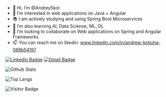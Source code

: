 - 👋 Hi, I’m @Andrey5kot
- 👀 I’m interested in web applications on Java + Angular
- 📚 I am actively studying and using Spring Boot Microservices
- 🌱 I’m also learning AI, Data Sciense, ML, DL
- 💞️ I’m looking to collaborate on Web applications on Spring and Angular Frameworks
- 📫 You can reach me on likedin: www.linkedin.com/in/andrew-kotiuha-068b54197

<!---
Andrey5kot/Andrey5kot is a ✨ special ✨ repository because its `README.md` (this file) appears on your GitHub profile.
You can click the Preview link to take a look at your changes.
--->

[![Linkedin Badge](https://img.shields.io/badge/-andrew-blue?style=flat-square&logo=Linkedin&logoColor=white&link=https://www.linkedin.com/in/andrew-kotiuha-068b54197/)](https://www.linkedin.com/in/andrew-kotiuha-068b54197/)
[![Gmail Badge](https://img.shields.io/badge/-kotygaandrey05@gmail.com-c14438?style=flat-square&logo=Gmail&logoColor=white&link=mailto:kotygaandrey05@gmail.com)](mailto:kotygaandrey05@gmail.com)

![Github Stats](https://github-readme-stats.vercel.app/api?username=Andrey5kot&count_private=true&show_icons=true&include_all_commits=true)

![Top Langs](https://github-readme-stats.vercel.app/api/top-langs/?username=Andrey5kot&hide=TeX&layout=compact)

![Visitor Badge](https://visitor-badge.laobi.icu/badge?page_id=ludehsar.ludehsar)
